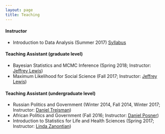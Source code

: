 ```yaml
---
layout: page
title: Teaching
---
```

#### Instructor
* Introduction to Data Analysis (Summer 2017) [Syllabus](assets/ps6syllabus17.pdf)

#### Teaching Assistant (graduate level)
* Bayesian Statistics and MCMC Inference (Spring 2018; Instructor: [Jeffrey Lewis](http://www.sscnet.ucla.edu/polisci/faculty/lewis/))
* Maximum Likelihood for Social Science (Fall 2017; Instructor: [Jeffrey Lewis](http://www.sscnet.ucla.edu/polisci/faculty/lewis/))

#### Teaching Assistant (undergraduate level)
* Russian Politics and Government (Winter 2014, Fall 2014, Winter 2017; Instructor: [Daniel Treisman](https://www.danieltreisman.org/))
* African Politics and Government (Fall 2016; Instructor: [Daniel Posner](http://danielnposner.com/))
* Introduction to Statistics for Life and Health Sciences (Spring 2017; Instructor: [Linda Zanontian](http://www.stat.ucla.edu/~linda.zanontian))